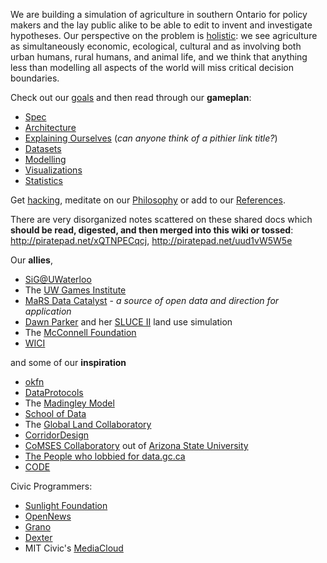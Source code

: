 We are building a simulation of agriculture in southern Ontario for policy makers and the lay public alike to be able to edit to invent and investigate hypotheses. Our perspective on the problem is [holistic](http://www.sigeneration.ca/making-systems-thinking-slogan/): we see agriculture as simultaneously economic, ecological, cultural and as involving both urban humans, rural humans, and animal life, and we think that anything less than modelling all aspects of the world will miss critical decision boundaries.


Check out our [goals](UseCases.md) and then read through our **gameplan**:
* [Spec](Spec.md)
* [Architecture](Architecture.md)
* [Explaining Ourselves](Media.md) (_can anyone think of a pithier link title?_)
* [Datasets](Datasets.md)
* [Modelling](Modelling.md)
* [Visualizations](Visualizations.md)
* [Statistics](Statistics.md)

Get [hacking](https://github.com/majdal/modex/tree/master/src/README.md), meditate on our [Philosophy](Philosophy.md) or add to our [References](References.md).

There are very disorganized notes scattered on these shared docs which **should be read, digested, and then merged into this wiki or tossed**: http://piratepad.net/xQTNPECqcj, http://piratepad.net/uud1vW5W5e


Our **allies**,
* [SiG@UWaterloo](http://sig.uwaterloo.ca)
* The [UW Games Institute](https://uwaterloo.ca/games-institute/)
* [MaRS Data Catalyst](http://data.marsdd.com) - _a source of open data and direction for application_
* [Dawn Parker](http://wici.ca/new/2011/08/dawn-parker/) and her [SLUCE II](http://slice.wici.ca) land use simulation
* The [McConnell Foundation](http://www.mcconnellfoundation.ca/en)
* [WICI](http://wici.ca)

and some of our **inspiration**
* [okfn](https://okfn.org/opendata/)
* [DataProtocols](http://dataprotocols.org/)
* The [Madingley Model](http://www.madingleymodel.org/about.html)
* [School of Data](http://schoolofdata.org/)
* The [Global Land Collaboratory](http://www.globallandproject.org/) 
* [CorridorDesign](http://corridordesign.org/)
* [CoMSES Collaboratory](http://www.openabm.org/) out of [Arizona State University](https://csdc.asu.edu/)
* [The People who lobbied for data.gc.ca](http://datadotgc.ca/)
* [CODE](https://canadianopendataexperience.com/)

Civic Programmers:

* [Sunlight Foundation](http://sunlightfoundation.com/)
* [OpenNews](http://opennews.org/code.html)
* [Grano](https://github.com/granoproject/grano/)
* [Dexter](https://github.com/Code4SA/mma-dexter)
* MIT Civic's [MediaCloud](http://www.mediacloud.org/dashboard/view/1?q1=94946)
